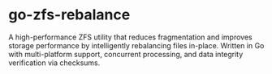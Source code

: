 # go-zfs-rebalance
A high-performance ZFS utility that reduces fragmentation and improves storage performance by intelligently rebalancing files in-place. Written in Go with multi-platform support, concurrent processing, and data integrity verification via checksums.
